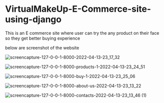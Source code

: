 # VirtualMakeUp-E-Commerce-site-using-django
This is an E commerce site where user can try the any product on their face so they get better buying experience 

below are screenshot of the website

![screencapture-127-0-0-1-8000-2022-04-13-23_17_32](https://user-images.githubusercontent.com/67452985/163243766-a1d6452d-ae86-4976-8440-8ccafbfc4a5a.png)

![screencapture-127-0-0-1-8000-products-1-2022-04-13-23_24_51](https://user-images.githubusercontent.com/67452985/163243951-7ceeb34a-07da-4b3c-a20c-21fc09625f64.png)

![screencapture-127-0-0-1-8000-buy-1-2022-04-13-23_25_06](https://user-images.githubusercontent.com/67452985/163243980-91145256-bedf-42a4-9646-c94e78e9f207.png)

![screencapture-127-0-0-1-8000-about-us-2022-04-13-23_13_22](https://user-images.githubusercontent.com/67452985/163243990-ac4ba331-71d0-4ca9-968b-888b3fd7f415.png)

![screencapture-127-0-0-1-8000-contacts-2022-04-13-23_13_46 (1)](https://user-images.githubusercontent.com/67452985/163243832-cc6d1937-179e-4ea0-b2e2-72ef16b4af8f.png)

